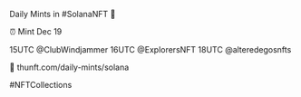 Daily Mints in #SolanaNFT 🚀

⏰ Mint Dec 19

15UTC @ClubWindjammer
16UTC @ExplorersNFT
18UTC @alteredegosnfts

🔗 thunft.com/daily-mints/solana

#NFTCollections